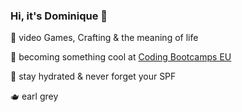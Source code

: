 ### Hi, it's Dominique 👹
🦇 video Games, Crafting & the meaning of life

👾  becoming something cool at [Coding Bootcamps EU](https://github.com/coding-bootcamps-eu)

🐞 stay hydrated & never forget your SPF

🫖 earl grey
